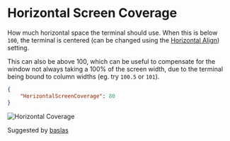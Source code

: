 # Horizontal Screen Coverage

How much horizontal space the terminal should use. When this is below ```100```, the terminal is centered (can be changed using the [Horizontal Align](/settings/horizontal-align)) setting.

This can also be above 100, which can be useful to compensate for the window not always taking a 100% of the screen width, due to the terminal being bound to column widths (eg. try ```100.5``` or ```101```).

```json
{
	"HorizontalScreenCoverage": 80
}
```

![Horizontal Coverage](/assets/img/horizontal-coverage.png)

<span class="by">Suggested by [baslas](https://github.com/baslas)</span>
